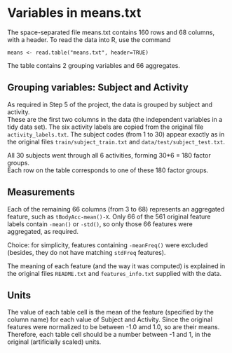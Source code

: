 Variables in means.txt
======================

The space-separated file means.txt contains 160 rows and 68 columns, with a header.  To read the data into R, use the command
```
means <- read.table("means.txt", header=TRUE)
```


The table contains 2 grouping variables and 66 aggregates.

## Grouping variables: Subject and Activity

As required in Step 5 of the project, the data is grouped by subject and activity.  
These are the first two columns in the data (the independent variables in a tidy data set).
The six activity labels are copied from the original file `activity_labels.txt`.
The subject codes (from 1 to 30) appear exactly as in the original files 
`train/subject_train.txt` and 
`data/test/subject_test.txt`.

All 30 subjects went through all 6 activities, forming 30*6 = 180 factor groups.  
Each row on the table corresponds to one of these 180 factor groups.

## Measurements

Each of the remaining 66 columns (from 3 to 68) represents an aggregated feature, such as `tBodyAcc-mean()-X`. 
Only 66 of the 561 original feature labels contain `-mean()` or `-std()`,
so only those 66 features were aggregated, as required.  

Choice: for simplicity, features containing `-meanFreq()` were excluded (besides, they do not have matching `stdFreq` features).

The meaning of each feature (and the way it was computed) is explained in the original files `README.txt` and `features_info.txt` supplied with the data.

## Units
The value of each table cell is the mean of the feature (specified by the column name) for each value of Subject and Activity.  Since the original features were normalized to be between -1.0 amd 1.0, so are their means.  Therefore, each table cell should be a number between -1 and 1, in the original (artificially scaled) units.









